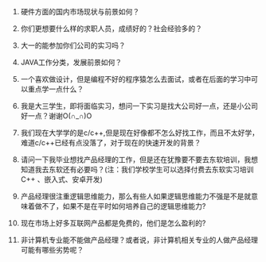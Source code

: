 1. 硬件方面的国内市场现状与前景如何？

2. 你们更想要什么样的求职人员，成绩好的？社会经验多的？

3. 大一的能参加你们公司的实习吗？

4. JAVA工作分类，发展前景如何？

5. 一个喜欢做设计，但是编程不好的程序猿怎么去面试，或者在后面的学习中可以重点学一点什么？

6. 我是大三学生，即将面临实习，想问一下实习是找大公司好一点，还是小公司好一点？谢谢O(∩_∩)O

7. 我们现在大学学的是c/c++,但是现在好像都不怎么好找工作，而且不太好学，难道c/c++已经有点没落了，对于现在的快速开发的背景？

8. 请问一下我毕业想找产品经理的工作，但是还在犹豫要不要去东软培训，我想知道我去东软还有必要吗？(注：我们学校学生可以选择付费去东软实习培训 C++ 、嵌入式、安卓开发)

9. 产品经理很注重逻辑思维能力，那么有些人如果逻辑思维能力不强是不是就意味着做不了，如果不是在平时如何培养自己的逻辑思维能力?

10. 现在市场上好多互联网产品都是免费的，他们是怎么盈利的?

11. 非计算机专业能不能做产品经理？或者说，非计算机相关专业的人做产品经理可能有哪些劣势呢？

